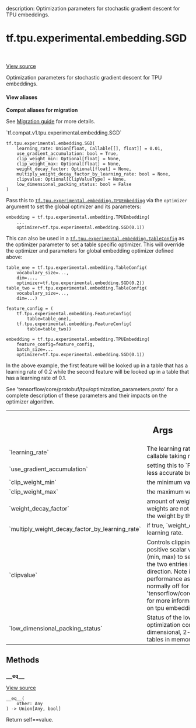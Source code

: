 description: Optimization parameters for stochastic gradient descent for TPU embeddings.

<div itemscope itemtype="http://developers.google.com/ReferenceObject">
<meta itemprop="name" content="tf.tpu.experimental.embedding.SGD" />
<meta itemprop="path" content="Stable" />
<meta itemprop="property" content="__eq__"/>
<meta itemprop="property" content="__init__"/>
</div>

# tf.tpu.experimental.embedding.SGD

<!-- Insert buttons and diff -->

<table class="tfo-notebook-buttons tfo-api nocontent" align="left">

</table>

<a target="_blank" class="external" href="/code/stable/tensorflow/python/tpu/tpu_embedding_v2_utils.py">View source</a>



Optimization parameters for stochastic gradient descent for TPU embeddings.

<section class="expandable">
  <h4 class="showalways">View aliases</h4>
  <p>
<b>Compat aliases for migration</b>
<p>See
<a href="https://www.tensorflow.org/guide/migrate">Migration guide</a> for
more details.</p>
<p>`tf.compat.v1.tpu.experimental.embedding.SGD`</p>
</p>
</section>

<pre class="devsite-click-to-copy prettyprint lang-py tfo-signature-link">
<code>tf.tpu.experimental.embedding.SGD(
    learning_rate: Union[float, Callable[[], float]] = 0.01,
    use_gradient_accumulation: bool = True,
    clip_weight_min: Optional[float] = None,
    clip_weight_max: Optional[float] = None,
    weight_decay_factor: Optional[float] = None,
    multiply_weight_decay_factor_by_learning_rate: bool = None,
    clipvalue: Optional[ClipValueType] = None,
    low_dimensional_packing_status: bool = False
)
</code></pre>



<!-- Placeholder for "Used in" -->

Pass this to <a href="../../../../tf/tpu/experimental/embedding/TPUEmbedding.md"><code>tf.tpu.experimental.embedding.TPUEmbedding</code></a> via the `optimizer`
argument to set the global optimizer and its parameters:

```
embedding = tf.tpu.experimental.embedding.TPUEmbedding(
    ...
    optimizer=tf.tpu.experimental.embedding.SGD(0.1))
```

This can also be used in a <a href="../../../../tf/tpu/experimental/embedding/TableConfig.md"><code>tf.tpu.experimental.embedding.TableConfig</code></a> as the
optimizer parameter to set a table specific optimizer. This will override the
optimizer and parameters for global embedding optimizer defined above:

```
table_one = tf.tpu.experimental.embedding.TableConfig(
    vocabulary_size=...,
    dim=...,
    optimizer=tf.tpu.experimental.embedding.SGD(0.2))
table_two = tf.tpu.experimental.embedding.TableConfig(
    vocabulary_size=...,
    dim=...)

feature_config = (
    tf.tpu.experimental.embedding.FeatureConfig(
        table=table_one),
    tf.tpu.experimental.embedding.FeatureConfig(
        table=table_two))

embedding = tf.tpu.experimental.embedding.TPUEmbedding(
    feature_config=feature_config,
    batch_size=...
    optimizer=tf.tpu.experimental.embedding.SGD(0.1))
```

In the above example, the first feature will be looked up in a table that has
a learning rate of 0.2 while the second feature will be looked up in a table
that has a learning rate of 0.1.

See 'tensorflow/core/protobuf/tpu/optimization_parameters.proto' for a
complete description of these parameters and their impacts on the optimizer
algorithm.

<!-- Tabular view -->
 <table class="responsive fixed orange">
<colgroup><col width="214px"><col></colgroup>
<tr><th colspan="2"><h2 class="add-link">Args</h2></th></tr>

<tr>
<td>
`learning_rate`<a id="learning_rate"></a>
</td>
<td>
The learning rate. It should be a floating point value or a
callable taking no arguments for a dynamic learning rate.
</td>
</tr><tr>
<td>
`use_gradient_accumulation`<a id="use_gradient_accumulation"></a>
</td>
<td>
setting this to `False` makes embedding
gradients calculation less accurate but faster.
</td>
</tr><tr>
<td>
`clip_weight_min`<a id="clip_weight_min"></a>
</td>
<td>
the minimum value to clip by; None means -infinity.
</td>
</tr><tr>
<td>
`clip_weight_max`<a id="clip_weight_max"></a>
</td>
<td>
the maximum value to clip by; None means +infinity.
</td>
</tr><tr>
<td>
`weight_decay_factor`<a id="weight_decay_factor"></a>
</td>
<td>
amount of weight decay to apply; None means that the
weights are not decayed. Weights are decayed by multiplying the weight
by this factor each step.
</td>
</tr><tr>
<td>
`multiply_weight_decay_factor_by_learning_rate`<a id="multiply_weight_decay_factor_by_learning_rate"></a>
</td>
<td>
if true,
`weight_decay_factor` is multiplied by the current learning rate.
</td>
</tr><tr>
<td>
`clipvalue`<a id="clipvalue"></a>
</td>
<td>
Controls clipping of the gradient. Set to either a single
positive scalar value to get clipping or a tiple of scalar values (min,
max) to set a separate maximum or minimum. If one of the two entries is
None, then there will be no clipping that direction. Note if this is
set, you may see a decrease in performance as  gradient accumulation
will be enabled (it is normally off for SGD as it has no affect on
accuracy). See
'tensorflow/core/protobuf/tpu/optimization_parameters.proto' for more
information on gradient accumulation and its impact on tpu embeddings.
</td>
</tr><tr>
<td>
`low_dimensional_packing_status`<a id="low_dimensional_packing_status"></a>
</td>
<td>
Status of the low-dimensional embedding
packing optimization controls whether to optimize the packing of
1-dimensional, 2-dimensional, and 4-dimensional embedding tables in
memory.
</td>
</tr>
</table>



## Methods

<h3 id="__eq__"><code>__eq__</code></h3>

<a target="_blank" class="external" href="/code/stable/tensorflow/python/tpu/tpu_embedding_v2_utils.py">View source</a>

<pre class="devsite-click-to-copy prettyprint lang-py tfo-signature-link">
<code>__eq__(
    other: Any
) -> Union[Any, bool]
</code></pre>

Return self==value.




